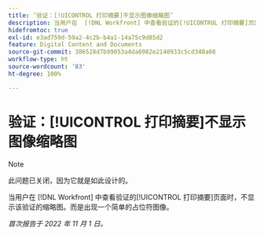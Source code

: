 ```yaml
---
title: ‘验证：[!UICONTROL 打印摘要]不显示图像缩略图’
description: 当用户在  [!DNL Workfront] 中查看验证的[!UICONTROL 打印摘要]页面时，不显示该验证的缩略图。而是出现一个简单的占位符图像。
hidefromtoc: true
exl-id: e3ad759d-59a2-4c2b-b4a1-14a75c9d85d2
feature: Digital Content and Documents
source-git-commit: 386528d7b99053a4da6982e2140933c5cd348a08
workflow-type: ht
source-wordcount: '83'
ht-degree: 100%

---
```


# 验证：[!UICONTROL 打印摘要]不显示图像缩略图

<!--This is on both the WF and WFP TOCs-->

>[!NOTE]
>
>此问题已关闭，因为它就是如此设计的。

当用户在 [!DNL Workfront] 中查看验证的[!UICONTROL 打印摘要]页面时，不显示该验证的缩略图。而是出现一个简单的占位符图像。

_首次报告于 2022 年 11 月 1 日。_
